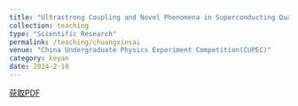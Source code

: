 ```yaml
---
title: "Ultrastrong Coupling and Novel Phenomena in Superconducting Quantum Circuits"
collection: teaching
type: "Scientific Research"
permalink: /teaching/chuangxinsai
venue: "China Undergraduate Physics Experiment Competition(CUPEC)"
category: keyan
date: 2024-2-10
---
```


[获取PDF](http://ShangrunLu666.github.io/files/超导量子电路中的超强耦合和新奇现象结题论文.pdf)
